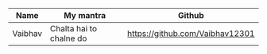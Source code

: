 | Name           | My mantra             | Github                                       |
| -------------- | --------------------- | -------------------------------------------- | 
|Vaibhav | Chalta hai to chalne do | https://github.com/Vaibhav12301 |
